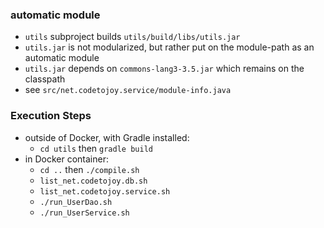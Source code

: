 

### automatic module

* `utils` subproject builds `utils/build/libs/utils.jar`
* `utils.jar` is not modularized, but rather put on the module-path as an automatic module
* `utils.jar` depends on `commons-lang3-3.5.jar` which remains on the classpath
* see `src/net.codetojoy.service/module-info.java`

### Execution Steps

* outside of Docker, with Gradle installed:
    * `cd utils` then `gradle build`
* in Docker container:
    * `cd ..` then `./compile.sh`
    * `list_net.codetojoy.db.sh`
    * `list_net.codetojoy.service.sh`
    * `./run_UserDao.sh`
    * `./run_UserService.sh`
